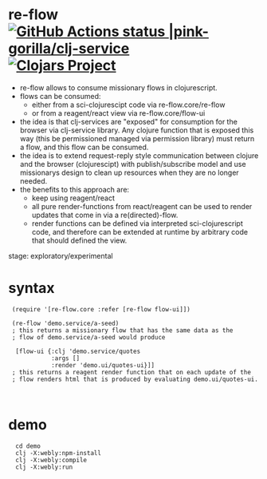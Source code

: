 # re-flow [![GitHub Actions status |pink-gorilla/clj-service](https://github.com/pink-gorilla/re-flow/workflows/CI/badge.svg)](https://github.com/pink-gorilla/re-flow/actions?workflow=CI)[![Clojars Project](https://img.shields.io/clojars/v/org.pinkgorilla/re-flow.svg)](https://clojars.org/org.pinkgorilla/re-flow)

- re-flow allows to consume missionary flows in clojurescript.
- flows can be consumed:
  - either from a sci-clojurescipt code via re-flow.core/re-flow
  - or from a reagent/react view via re-flow.core/flow-ui
- the idea is that clj-services are "exposed" for consumption for the 
  browser via clj-service library. Any clojure function that is exposed
  this way (this be permissioned managed via permission library) must
  return a flow, and this flow can be consumed.
- the idea is to extend request-reply style communication between clojure
  and the browser (clojurescipt) with publish/subscribe model and use
  missionarys design to clean up resources when they are no longer needed.
- the benefits to this approach are:
  - keep using reagent/react
  - all pure render-functions from react/reagent can be used to render
    updates that come in via a re(directed)-flow.
  - render functions can be defined via interpreted sci-clojurescript 
    code, and therefore can be extended at runtime by arbitrary code that
    should defined the view.

stage: exploratory/experimental 

 # syntax

```
 (require '[re-flow.core :refer [re-flow flow-ui]])   

 (re-flow 'demo.service/a-seed) 
 ; this returns a missionary flow that has the same data as the
 ; flow of demo.service/a-seed would produce
 
  [flow-ui {:clj 'demo.service/quotes
            :args []
            :render 'demo.ui/quotes-ui}]]
 ; this returns a reagent render function that on each update of the
 ; flow renders html that is produced by evaluating demo.ui/quotes-ui.
 
 
```

# demo

```
  cd demo
  clj -X:webly:npm-install
  clj -X:webly:compile
  clj -X:webly:run
```






  


